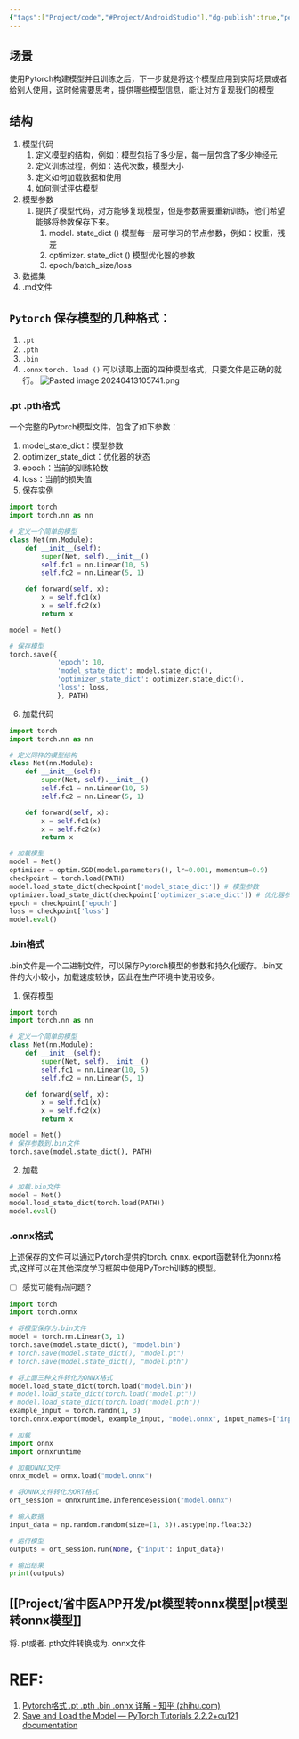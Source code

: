 ```yaml
---
{"tags":["Project/code","#Project/AndroidStudio"],"dg-publish":true,"permalink":"/Project/省中医APP开发/Pytorch格式 .pt .pth .bin .onnx 详解/","dgPassFrontmatter":true}
---
```


## 场景
使用Pytorch构建模型并且训练之后，下一步就是将这个模型应用到实际场景或者给别人使用，这时候需要思考，提供哪些模型信息，能让对方复现我们的模型

## 结构
1. 模型代码
	1. 定义模型的结构，例如：模型包括了多少层，每一层包含了多少神经元
	2. 定义训练过程，例如：迭代次数，模型大小
	3. 定义如何加载数据和使用
	4. 如何测试评估模型
2. 模型参数
	1. 提供了模型代码，对方能够复现模型，但是参数需要重新训练，他们希望能够将参数保存下来。
		1. model. state_dict ()  模型每一层可学习的节点参数，例如：权重，残差
		2. optimizer. state_dict () 模型优化器的参数
		3. epoch/batch_size/loss
3. 数据集
4. .md文件

##  `Pytorch` 保存模型的几种格式：
1. `.pt`
2. `.pth`
3. `.bin`
4. `.onnx`
`torch. load ()` 可以读取上面的四种模型格式，只要文件是正确的就行。
![Pasted image 20240413105741.png](/img/user/Project/%E7%9C%81%E4%B8%AD%E5%8C%BBAPP%E5%BC%80%E5%8F%91/%E5%9B%BE%E7%89%87/Pasted%20image%2020240413105741.png)
### .pt .pth格式
一个完整的Pytorch模型文件，包含了如下参数：
1. model_state_dict：模型参数
2. optimizer_state_dict：优化器的状态
3. epoch：当前的训练轮数
4. loss：当前的损失值
5. 保存实例
```python
import torch
import torch.nn as nn

# 定义一个简单的模型
class Net(nn.Module):
    def __init__(self):
        super(Net, self).__init__()
        self.fc1 = nn.Linear(10, 5)
        self.fc2 = nn.Linear(5, 1)

    def forward(self, x):
        x = self.fc1(x)
        x = self.fc2(x)
        return x

model = Net()

# 保存模型
torch.save({
            'epoch': 10,
            'model_state_dict': model.state_dict(),
            'optimizer_state_dict': optimizer.state_dict(),
            'loss': loss,
            }, PATH)
```
6. 加载代码
```python
import torch
import torch.nn as nn

# 定义同样的模型结构
class Net(nn.Module):
    def __init__(self):
        super(Net, self).__init__()
        self.fc1 = nn.Linear(10, 5)
        self.fc2 = nn.Linear(5, 1)

    def forward(self, x):
        x = self.fc1(x)
        x = self.fc2(x)
        return x

# 加载模型
model = Net()
optimizer = optim.SGD(model.parameters(), lr=0.001, momentum=0.9)
checkpoint = torch.load(PATH)
model.load_state_dict(checkpoint['model_state_dict']) # 模型参数
optimizer.load_state_dict(checkpoint['optimizer_state_dict']) # 优化器参数
epoch = checkpoint['epoch']
loss = checkpoint['loss']
model.eval()
```

### .bin格式
.bin文件是一个二进制文件，可以保存Pytorch模型的参数和持久化缓存。.bin文件的大小较小，加载速度较快，因此在生产环境中使用较多。
1. 保存模型
```python
import torch
import torch.nn as nn

# 定义一个简单的模型
class Net(nn.Module):
    def __init__(self):
        super(Net, self).__init__()
        self.fc1 = nn.Linear(10, 5)
        self.fc2 = nn.Linear(5, 1)

    def forward(self, x):
        x = self.fc1(x)
        x = self.fc2(x)
        return x

model = Net()
# 保存参数到.bin文件
torch.save(model.state_dict(), PATH)
```
2. 加载
```python
# 加载.bin文件
model = Net()
model.load_state_dict(torch.load(PATH))
model.eval()
```
### .onnx格式
上述保存的文件可以通过Pytorch提供的torch. onnx. export函数转化为onnx格式,这样可以在其他深度学习框架中使用PyTorch训练的模型。
- [ ] 感觉可能有点问题？
```python
import torch
import torch.onnx

# 将模型保存为.bin文件
model = torch.nn.Linear(3, 1)
torch.save(model.state_dict(), "model.bin")
# torch.save(model.state_dict(), "model.pt")
# torch.save(model.state_dict(), "model.pth")

# 将上面三种文件转化为ONNX格式
model.load_state_dict(torch.load("model.bin"))
# model.load_state_dict(torch.load("model.pt"))
# model.load_state_dict(torch.load("model.pth"))
example_input = torch.randn(1, 3)
torch.onnx.export(model, example_input, "model.onnx", input_names=["input"], output_names=["output"])

# 加载
import onnx
import onnxruntime

# 加载ONNX文件
onnx_model = onnx.load("model.onnx")

# 将ONNX文件转化为ORT格式
ort_session = onnxruntime.InferenceSession("model.onnx")

# 输入数据
input_data = np.random.random(size=(1, 3)).astype(np.float32)

# 运行模型
outputs = ort_session.run(None, {"input": input_data})

# 输出结果
print(outputs)
```




## [[Project/省中医APP开发/pt模型转onnx模型\|pt模型转onnx模型]]
将. pt或者. pth文件转换成为. onnx文件

# REF:
1. [Pytorch格式 .pt .pth .bin .onnx 详解 - 知乎 (zhihu.com)](https://zhuanlan.zhihu.com/p/620688513)
2. [Save and Load the Model — PyTorch Tutorials 2.2.2+cu121 documentation](https://pytorch.org/tutorials/beginner/basics/saveloadrun_tutorial.html)
